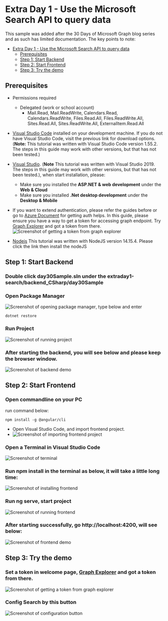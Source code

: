 # Extra Day 1 - Use the Microsoft Search API to query data

This sample was added after the 30 Days of Microsoft Graph blog series and as such has limited documentation.  The key points to note:

- [Extra Day 1 - Use the Microsoft Search API to query data](#Extra-Day-1---Use-the-Microsoft-Search-API-to-query-data)
  - [Prerequisites](#prerequisites)
  - [Step 1: Start Backend](#step-1-start-backend)
  - [Step 2: Start Frontend](#step-2-start-frontend)
  - [Step 3: Try the demo](#step-3-try-the-demo)
## Prerequisites

- Permissions required
  - Delegated (work or school account)
    - Mail.Read, Mail.ReadWrite, Calendars.Read, Calendars.ReadWrite, Files.Read.All, Files.ReadWrite.All, Sites.Read.All, Sites.ReadWrite.All, ExternalItem.Read.All
- [Visual Studio Code](https://code.visualstudio.com/) installed on your development machine. If you do not have Visual Studio Code, visit the previous link for download options. (**Note:** This tutorial was written with Visual Studio Code version 1.55.2. The steps in this guide may work with other versions, but that has not been tested.)
- [Visual Studio](https://visualstudio.microsoft.com/). (**Note** This tutorial was written with Visual Studio 2019. The steps in this guide may work with other versions, but that has not been tested.), when start installation, please:
  - Make sure you installed the **ASP.NET & web development** under the **Web & Cloud**
  - Make sure you installed **.Net desktop development** under the **Desktop & Mobile**
- If you want to extend authentication, please refer the guides before or go to [Azure Document](https://docs.microsoft.com/azure/active-directory/fundamentals/auth-oidc) for getting auth helps. In this guide, please ensure you have a way to get a token for accessing graph endpoint. Try [Graph Explorer](https://developer.microsoft.com/graph/graph-explorer) and got a token from there.
   ![Screenshot of getting a token from graph explorer](Images/Token.PNG)
   
- [Nodejs](https://nodejs.org/en/)  This tutorial was written with NodeJS version 14.15.4. Please click the link then install the nodeJS
   
   
## Step 1: Start Backend

### Double click **day30Sample.sln** under the **extraday1-search/backend_CSharp/day30Sample**
### Open Package Manager 
![Screenshot of opening package manager](Images/VisualStudio_PackageManager.PNG), type below and enter
  ```
  dotnet restore
  ```
### Run Project
  ![Screenshot of running project](Images/VisualStudio_Run.PNG)

### After starting the backend, you will see below and please keep the browser window.
  ![Screenshot of backend demo](Images/Backend_demo.PNG)
  
  
 ## Step 2: Start Frontend
 
### Open commandline on your PC
   run command below:
   ```
   npm install -g @angular/cli
   ```
   
- Open Visual Studio Code, and import frontend project.
- 
   ![Screenshot of importing frontend project](Images/Import_frontend.PNG)
   
### Open a Terminal in Visual Studio Code

  ![Screenshot of terminal](Images/OpenTerminal.PNG)
  
### Run npm install in the terminal as below, it will take a little long time:
 
  ![Screenshot of installing frontend](Images/Install_fronend.PNG)

### Run ng serve, start project
  ![Screenshot of running frontend](Images/run_frontend.PNG)
  
### After starting successfully, go http://localhost:4200, will see below:
  ![Screenshot of frontend demo](Images/frontend_demo.PNG)
  
## Step 3: Try the demo
### **Set a token in welcome page**, [Graph Explorer](https://developer.microsoft.com/graph/graph-explorer) and got a token from there. 
   ![Screenshot of getting a token from graph explorer](Images/Token.PNG)

### Config Search by this button
  ![Screenshot of configuration button](Images/RightArrow.PNG)
